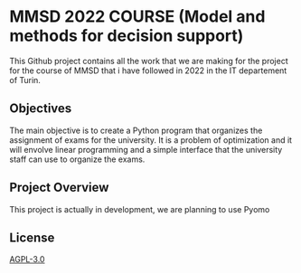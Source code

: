 # MMSD 2022 COURSE (Model and methods for decision support)

This Github project contains all the work that we are making for the project for the course of MMSD
that i have followed in 2022 in the IT departement of Turin.
## Objectives

The main objective is to create a Python program that organizes the assignment of exams for the
university. It is a problem of optimization and it will envolve linear programming and a simple
interface that the university staff can use to organize the exams.

## Project Overview
This project is actually in development, we are planning to use Pyomo

## License
[AGPL-3.0](https://choosealicense.com/licenses/agpl-3.0/)
